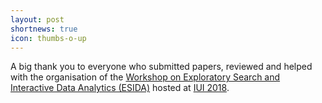 ```yaml
---
layout: post
shortnews: true
icon: thumbs-o-up
---
```

A big thank you to everyone who submitted papers, reviewed and helped with the organisation of the 
[Workshop on Exploratory Search and Interactive Data Analytics (ESIDA)][esida]
hosted at [IUI 2018][iui].

[esida]: https://sites.google.com/view/esida2018/
[iui]: https://iui.acm.org/

